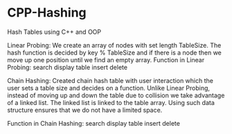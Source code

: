# CPP-Hashing

Hash Tables using C++ and OOP

Linear Probing:
   We create an array of nodes with set length TableSize.
   The hash function is decided by key % TableSize and if there is a node then we move up one position until we find an empty array.
   Function in Linear Probing:
      search
      display table
      insert
      delete

Chain Hashing:
   Created chain hash table with user interaction which the user sets a table size and decides on a function. 
   Unlike Linear Probing, instead of moving up and down the table due to collision we take advantage of a linked list. 
   The linked list is linked to the table array. Using such data structure ensures that we do not have a limited space.
   
   Function in Chain Hashing:
      search
      display table
      insert
      delete
   
